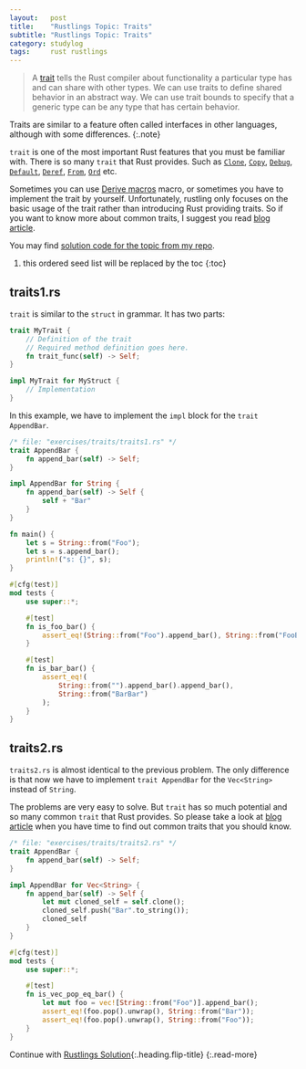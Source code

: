 ```yaml
---
layout:   post
title:    "Rustlings Topic: Traits"
subtitle: "Rustlings Topic: Traits"
category: studylog
tags:     rust rustlings
---
```


> A [trait] tells the Rust compiler about functionality a particular type has and can share with other types.
> We can use traits to define shared behavior in an abstract way. We can use trait bounds to specify that a generic type
> can be any type that has certain behavior.

Traits are similar to a feature often called interfaces in other languages, although with some differences.
{:.note}

`trait` is one of the most important Rust features that you must be familiar with. There is so many `trait` that Rust
provides. Such as [`Clone`], [`Copy`], [`Debug`], [`Default`], [`Deref`], [`From`], [`Ord`] etc.

Sometimes you can use [Derive macros] macro, or sometimes you have to implement the trait by yourself.
Unfortunately, rustling only focuses on the basic usage of the trait rather than introducing Rust providing traits.
So if you want to know more about common traits, I suggest you read [blog article].

You may find [solution code for the topic from my repo].

[trait]: https://doc.rust-lang.org/book/ch10-02-traits.html
[solution code for the topic from my repo]: https://github.com/LazyRen/rustlings-solution/tree/main/exercises/traits

<!--more-->

1. this ordered seed list will be replaced by the toc
{:toc}

## traits1.rs

`trait` is similar to the `struct` in grammar. It has two parts:

```rust
trait MyTrait {
    // Definition of the trait
    // Required method definition goes here.
    fn trait_func(self) -> Self;
}

impl MyTrait for MyStruct {
    // Implementation
}
```

In this example, we have to implement the `impl` block for the `trait AppendBar`.

```rust
/* file: "exercises/traits/traits1.rs" */
trait AppendBar {
    fn append_bar(self) -> Self;
}

impl AppendBar for String {
    fn append_bar(self) -> Self {
        self + "Bar"
    }
}

fn main() {
    let s = String::from("Foo");
    let s = s.append_bar();
    println!("s: {}", s);
}

#[cfg(test)]
mod tests {
    use super::*;

    #[test]
    fn is_foo_bar() {
        assert_eq!(String::from("Foo").append_bar(), String::from("FooBar"));
    }

    #[test]
    fn is_bar_bar() {
        assert_eq!(
            String::from("").append_bar().append_bar(),
            String::from("BarBar")
        );
    }
}
```

[`Clone`]: https://doc.rust-lang.org/std/clone/trait.Clone.html
[`Copy`]: https://doc.rust-lang.org/std/marker/trait.Copy.html
[`Debug`]: https://doc.rust-lang.org/std/fmt/trait.Debug.html
[`Default`]: https://doc.rust-lang.org/std/default/trait.Default.html
[`Deref`]: https://doc.rust-lang.org/std/ops/trait.Deref.html
[`From`]: https://doc.rust-lang.org/std/convert/trait.From.html
[`Ord`]: https://doc.rust-lang.org/std/cmp/trait.Ord.html
[Derive macros]: https://doc.rust-lang.org/reference/procedural-macros.html#derive-macros
[blog article]: https://stevedonovan.github.io/rustifications/2018/09/08/common-rust-traits.html

## traits2.rs

`traits2.rs` is almost identical to the previous problem. The only difference is that now we have to implement
`trait AppendBar` for the `Vec<String>` instead of `String`.

The problems are very easy to solve. But `trait` has so much potential and so many common `trait` that Rust provides.
So please take a look at [blog article] when you have time to find out common traits that you should know.

```rust
/* file: "exercises/traits/traits2.rs" */
trait AppendBar {
    fn append_bar(self) -> Self;
}

impl AppendBar for Vec<String> {
    fn append_bar(self) -> Self {
        let mut cloned_self = self.clone();
        cloned_self.push("Bar".to_string());
        cloned_self
    }
}

#[cfg(test)]
mod tests {
    use super::*;

    #[test]
    fn is_vec_pop_eq_bar() {
        let mut foo = vec![String::from("Foo")].append_bar();
        assert_eq!(foo.pop().unwrap(), String::from("Bar"));
        assert_eq!(foo.pop().unwrap(), String::from("Foo"));
    }
}
```

Continue with [Rustlings Solution](rustlings){:.heading.flip-title}
{:.read-more}
